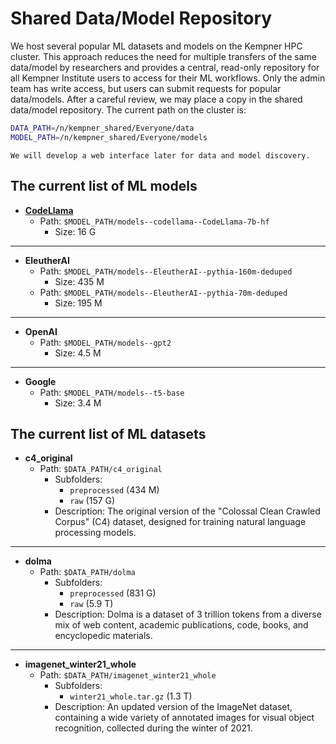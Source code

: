 # Shared Data/Model Repository

We host several popular ML datasets and models on the Kempner HPC cluster. This approach reduces the need for multiple transfers of the same data/model by researchers and provides a central, read-only repository for all Kempner Institute users to access for their ML workflows. Only the admin team has write access, but users can submit requests for popular data/models. After a careful review, we may place a copy in the shared data/model repository. The current path on the cluster is:

```bash
DATA_PATH=/n/kempner_shared/Everyone/data
MODEL_PATH=/n/kempner_shared/Everyone/models
```

```{note}
We will develop a web interface later for data and model discovery.
```


## The current list of ML models 

- **[CodeLlama](https://huggingface.co/codellama/CodeLlama-7b-hf)**
    - Path: `$MODEL_PATH/models--codellama--CodeLlama-7b-hf`
        - Size: 16 G
--- 

- **EleutherAI**
    - Path: `$MODEL_PATH/models--EleutherAI--pythia-160m-deduped`
        - Size: 435 M
    - Path: `$MODEL_PATH/models--EleutherAI--pythia-70m-deduped`
        - Size: 195 M 

---

- **OpenAI**
    - Path: `$MODEL_PATH/models--gpt2`
        - Size: 4.5 M

--- 

- **Google**
    - Path: `$MODEL_PATH/models--t5-base`
        - Size: 3.4 M

## The current list of ML datasets


- **c4_original**
  - Path: `$DATA_PATH/c4_original`
    - Subfolders: 
      - `preprocessed` (434 M)
      - `raw` (157 G)
    - Description: The original version of the "Colossal Clean Crawled Corpus" (C4) dataset, designed for training natural language processing models.

---

- **dolma**
  - Path: `$DATA_PATH/dolma`
    - Subfolders: 
      - `preprocessed` (831 G)
      - `raw` (5.9 T)
    - Description: Dolma is a dataset of 3 trillion tokens from a diverse mix of web content, academic publications, code, books, and encyclopedic materials.

---

- **imagenet_winter21_whole**
  - Path: `$DATA_PATH/imagenet_winter21_whole`
      - Subfolders:
        - `winter21_whole.tar.gz` (1.3 T)
      - Description: An updated version of the ImageNet dataset, containing a wide variety of annotated images for visual object recognition, collected during the winter of 2021.
